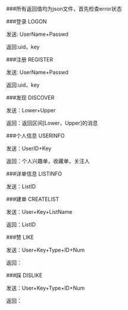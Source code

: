 ###所有返回值均为json文件，首先检查error状态

###登录
LOGON

发送: UserName+Passwd

返回:uid，key

###注册
REGISTER

发送: UserName+Passwd

返回:uid，key

###发现
DISCOVER

发送：Lower+Upper

返回：返回区间[Lower，Upper]的消息

###个人信息
USERINFO

发送：UserID+Key

返回：个人兴趣单，收藏单，关注人

###详单信息
LISTINFO

发送：ListID

###建单
CREATELIST

发送：User+Key+ListName

返回：ListID

###赞
LIKE

发送：User+Key+Type+ID+Num

返回：

###踩
DISLIKE

发送：User+Key+Type+ID+Num

返回：

